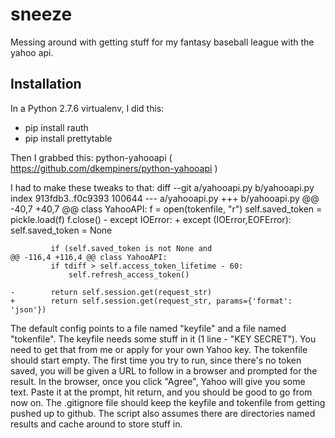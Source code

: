 sneeze
===============
Messing around with getting stuff for my fantasy baseball league with the yahoo api.

Installation
--------------
In a Python 2.7.6 virtualenv, I did this:
- pip install rauth
- pip install prettytable

Then I grabbed this:
python-yahooapi ( https://github.com/dkempiners/python-yahooapi  )

I had to make these tweaks to that:
    diff --git a/yahooapi.py b/yahooapi.py
    index 913fdb3..f0c9393 100644
    --- a/yahooapi.py
    +++ b/yahooapi.py
    @@ -40,7 +40,7 @@ class YahooAPI:
                     f = open(tokenfile, "r")
                     self.saved_token = pickle.load(f)
                     f.close()
    -            except IOError:
    +            except (IOError,EOFError):
                     self.saved_token = None

             if (self.saved_token is not None and
    @@ -116,4 +116,4 @@ class YahooAPI:
             if tdiff > self.access_token_lifetime - 60:
                 self.refresh_access_token()

    -        return self.session.get(request_str)
    +        return self.session.get(request_str, params={'format': 'json'})

The default config points to a file named "keyfile" and a file named "tokenfile".
The keyfile needs some stuff in it (1 line - "KEY SECRET"). You need to get that from me or apply for your own Yahoo key.
The tokenfile should start empty.
The first time you try to run, since there's no token saved, you will be given a URL to follow in a browser and prompted for the result.
In the browser, once you click "Agree", Yahoo will give you some text.
Paste it at the prompt, hit return, and you should be good to go from now on.
The .gitignore file should keep the keyfile and tokenfile from getting pushed up to github.
The script also assumes there are directories named results and cache around to store stuff in.
